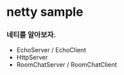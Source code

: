 # netty sample
### 네티를 알아보자.

- EchoServer / EchoClient
- HttpServer
- RoomChatServer / RoomChatClient


